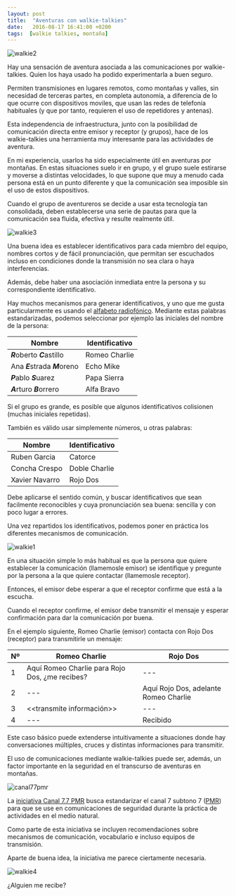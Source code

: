 ```yaml
---
layout: post
title:  "Aventuras con walkie-talkies"
date:   2016-08-17 16:41:00 +0200
tags:  [walkie talkies, montaña]
---
```



![walkie2][walkie2.png]

Hay una sensación de aventura asociada a las comunicaciones por walkie-talkies.
Quien los haya usado ha podido experimentarla a buen seguro.

Permiten transmisiones en lugares remotos, como montañas y valles, sin
necesidad de terceras partes, en completa autonomía, a diferencia de lo que
ocurre con dispositivos moviles, que usan las redes de telefonía
habituales (y que por tanto, requieren el uso de repetidores y antenas).

Esta independencia de infraestructura, junto con la posibilidad de comunicación
directa entre emisor y receptor (y grupos), hace de los walkie-talkies una
herramienta muy interesante para las actividades de aventura.

En mi experiencia, usarlos ha sido especialmente útil en aventuras
por montañas. En estas situaciones suelo ir en grupo, y el grupo suele
estirarse y moverse a distintas velocidades, lo que supone que muy a menudo
cada persona está en un punto diferente y que la comunicación sea imposible sin
el uso de estos dispositivos.

Cuando el grupo de aventureros se decide a usar esta tecnología tan
consolidada, deben establecerse una serie de pautas para que la comunicación
sea fluida, efectiva y resulte realmente útil.

![walkie3][walkie3.png]

Una buena idea es establecer identificativos para cada miembro del equipo,
nombres cortos y de fácil pronunciación, que permitan ser escuchados incluso
en condiciones donde la transmisión no sea clara o haya interferencias.

Además, debe haber una asociación inmediata entre la persona y su
correspondiente identificativo.

Hay muchos mecanismos para generar identificativos, y uno que me gusta
particularmente es usando el [alfabeto radiofónico][wiki_radio]. Mediante
estas palabras estandarizadas, podemos seleccionar por ejemplo las iniciales
del nombre de la persona:

| Nombre                         | Identificativo |
|--------------------------------|----------------|
| ***R***oberto ***C***astillo   | Romeo Charlie  |
| Ana ***E***strada ***M***oreno | Echo Mike      |
| ***P***ablo ***S***uarez       | Papa Sierra    |
| ***A***rturo ***B***orrero     | Alfa Bravo     |

<p/>

Si el grupo es grande, es posible que algunos identificativos colisionen
(muchas iniciales repetidas).

También es válido usar simplemente números, u otras palabras:

| Nombre                         | Identificativo |
|--------------------------------|----------------|
| Ruben Garcia			 | Catorce        |
| Concha Crespo                  | Doble Charlie  |
| Xavier Navarro		 | Rojo Dos       |

<p/>

Debe aplicarse el sentido común, y buscar identificativos que sean facilmente
reconocibles y cuya pronunciación sea buena: sencilla y con poco lugar a
errores.

Una vez repartidos los identificativos, podemos poner en práctica los diferentes
mecanismos de comunicación.

![walkie1][walkie1.png]

En una situación simple lo más habitual es que la persona que quiere
establecer la comunicación (llamemosle emisor) se identifique y pregunte por
la persona a la que quiere contactar (llamemosle receptor).

Entonces, el emisor debe esperar a que el receptor confirme que está a
la escucha.

Cuando el receptor confirme, el emisor debe transmitir el mensaje y esperar
confirmación para dar la comunicación por buena.

En el ejemplo siguiente, Romeo Charlie (emisor) contacta con Rojo Dos
(receptor) para transmitirle un mensaje:

| Nº | Romeo Charlie					| Rojo Dos				|
|----|--------------------------------------------------|---------------------------------------|
| 1  | Aquí Romeo Charlie para Rojo Dos, ¿me recibes?	| ---					|
| 2  | ---						| Aquí Rojo Dos, adelante Romeo Charlie	|
| 3  | <<transmite información>>			| ---					|
| 4  | ---						| Recibido				|

<p/>

Este caso básico puede extenderse intuitivamente a situaciones donde hay
conversaciones múltiples, cruces y distintas informaciones para transmitir.

El uso de comunicaciones mediante walkie-talkies puede ser, además, un factor
importante en la seguridad en el transcurso de aventuras en montañas.

![canal77pmr][canal77pmr.jpg]

La [iniciativa Canal 7.7 PMR][canal77pmr] busca estandarizar el canal 7
subtono 7 ([PMR][wiki_pmr]) para que se use en comunicaciones de seguridad
durante la práctica de actividades en el medio natural.

Como parte de esta iniciativa se incluyen recomendaciones sobre mecanismos
de comunicación, vocabulario e incluso equipos de transmisión.

Aparte de buena idea, la iniciativa me parece ciertamente necesaria.

![walkie4][walkie4.png]

¿Alguien me recibe?


[walkie1.png]:		{{site.url}}/assets/walkie1.png
[walkie2.png]:		{{site.url}}/assets/walkie2.png
[walkie3.png]:		{{site.url}}/assets/walkie3.png
[walkie4.png]:		{{site.url}}/assets/walkie4.png
[canal77pmr.jpg]:	{{site.url}}/assets/canal77pmr.jpg
[wiki_radio]:		https://es.wikipedia.org/wiki/Alfabeto_radiof%C3%B3nico
[canal77pmr]:		http://www.canal77pmr.com/
[wiki_pmr]:		https://es.wikipedia.org/wiki/PMR446
